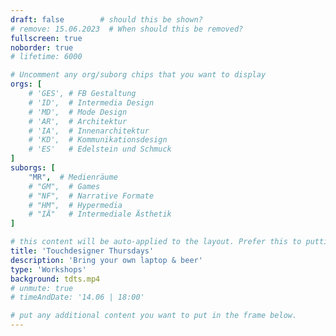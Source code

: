 ```yaml
---
draft: false        # should this be shown?
# remove: 15.06.2023  # When should this be removed?
fullscreen: true
noborder: true
# lifetime: 6000

# Uncomment any org/suborg chips that you want to display
orgs: [ 
    # 'GES', # FB Gestaltung
    # 'ID',  # Intermedia Design
    # 'MD',  # Mode Design
    # 'AR',  # Architektur
    # 'IA',  # Innenarchitektur
    # 'KD',  # Kommunikationsdesign
    # 'ES'   # Edelstein und Schmuck
]
suborgs: [
    "MR",  # Medienräume
    # "GM",  # Games
    # "NF",  # Narrative Formate
    # "HM",  # Hypermedia
    # "IÄ"   # Intermediale Ästhetik
]

# this content will be auto-applied to the layout. Prefer this to putting info in the markdown!
title: 'Touchdesigner Thursdays'
description: 'Bring your own laptop & beer'
type: 'Workshops'
background: tdts.mp4
# unmute: true
# timeAndDate: '14.06 | 18:00'

# put any additional content you want to put in the frame below.
---
```


